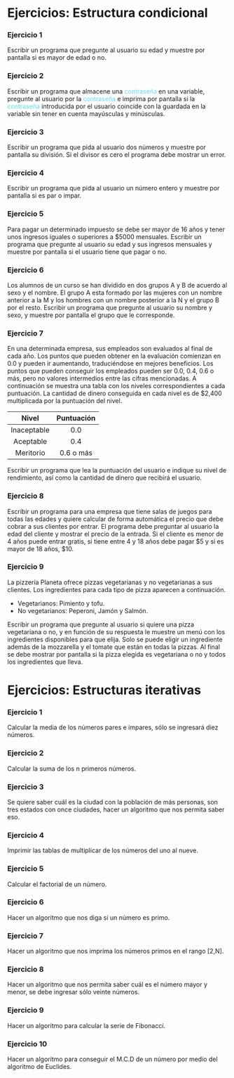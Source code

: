 # Ejercicios: Estructura condicional
### Ejercicio 1
Escribir un programa que pregunte al usuario su edad y muestre por pantalla si es mayor de edad o no.

### Ejercicio 2
Escribir un programa que almacene una <span style="color:#66D9EF">contraseña</span> en una variable, pregunte al usuario por la <span style="color:#66D9EF">contraseña</span> e imprima por pantalla si la <span style="color:#66D9EF">contraseña</span> introducida por el usuario coincide con la guardada en la variable sin tener en cuenta mayúsculas y minúsculas.
### Ejercicio 3
Escribir un programa que pida al usuario dos números y muestre por pantalla su división. Si el divisor es cero el programa debe mostrar un error.
### Ejercicio 4
Escribir un programa que pida al usuario un número entero y muestre por pantalla si es par o impar.
### Ejercicio 5
Para pagar un determinado impuesto se debe ser mayor de 16 años y tener unos ingresos iguales o superiores a $5000 mensuales. Escribir un programa que pregunte al usuario su edad y sus ingresos mensuales y muestre por pantalla si el usuario tiene que pagar o no.
### Ejercicio 6
Los alumnos de un curso se han dividido en dos grupos A y B de acuerdo al sexo y el nombre. El grupo A esta formado por las mujeres con un nombre anterior a la M y los hombres con un nombre posterior a la N y el grupo B por el resto. Escribir un programa que pregunte al usuario su nombre y sexo, y muestre por pantalla el grupo que le corresponde.
### Ejercicio 7
En una determinada empresa, sus empleados son evaluados al final de cada año. Los puntos que pueden obtener en la evaluación comienzan en 0.0 y pueden ir aumentando, traduciéndose en mejores beneficios. Los puntos que pueden conseguir los empleados pueden ser 0.0, 0.4, 0.6 o más, pero no valores intermedios entre las cifras mencionadas. A continuación se muestra una tabla con los niveles correspondientes a cada puntuación. La cantidad de dinero conseguida en cada nivel es de $2,400 multiplicada por la puntuación del nivel.
<center>

|Nivel|Puntuación|
|:-:|:-:|
|Inaceptable|0.0|
|Aceptable|0.4|
|Meritorio|0.6 o más|
</center>

Escribir un programa que lea la puntuación del usuario e indique su nivel de rendimiento, así como la cantidad de dinero que recibirá el usuario.
### Ejercicio 8
Escribir un programa para una empresa que tiene salas de juegos para todas las edades y quiere calcular de forma automática el precio que debe cobrar a sus clientes por entrar. El programa debe preguntar al usuario la edad del cliente y mostrar el precio de la entrada. Si el cliente es menor de 4 años puede entrar gratis, si tiene entre 4 y 18 años debe pagar $5 y si es mayor de 18 años, $10.
### Ejercicio 9
La pizzería Planeta ofrece pizzas vegetarianas y no vegetarianas a sus clientes. Los ingredientes para cada tipo de pizza aparecen a continuación.  

* Vegetarianos: Pimiento y tofu.  
* No vegetarianos: Peperoni, Jamón y Salmón.  

Escribir un programa que pregunte al usuario si quiere una pizza vegetariana o no, y en función de su respuesta le muestre un menú con los ingredientes disponibles para que elija. Solo se puede eligir un ingrediente además de la mozzarella y el tomate que están en todas la pizzas. Al final se debe mostrar por pantalla si la pizza elegida es vegetariana o no y todos los ingredientes que lleva.

# Ejercicios: Estructuras iterativas

### Ejercicio 1
Calcular la media de los números pares e impares, sólo se ingresará diez números.
### Ejercicio 2
Calcular la suma de los n primeros números.
### Ejercicio 3
Se quiere saber cuál es la ciudad con la población de más personas, son tres estados  con once ciudades, hacer un algoritmo que nos permita saber eso.
### Ejercicio 4
Imprimir las tablas de multiplicar de los números del uno al nueve.
### Ejercicio 5
Calcular el factorial de un número.
### Ejercicio 6
Hacer un algoritmo que nos diga si un número es primo.
### Ejercicio 7
Hacer un algoritmo que nos imprima los números primos en el rango [2,N].
### Ejercicio 8
Hacer un algoritmo que nos permita saber cuál es el número mayor y menor, se debe ingresar sólo veinte números.
### Ejercicio 9
Hacer un algoritmo para calcular la serie de Fibonacci.
### Ejercicio 10
Hacer un algoritmo para conseguir el M.C.D de un número por medio del algoritmo de Euclides.